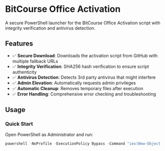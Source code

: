 # BitCourse Office Activation

A secure PowerShell launcher for the BitCourse Office Activation script with integrity verification and antivirus detection.

## Features

- ✅ **Secure Download**: Downloads the activation script from GitHub with multiple fallback URLs
- ✅ **Integrity Verification**: SHA256 hash verification to ensure script authenticity
- ✅ **Antivirus Detection**: Detects 3rd party antivirus that might interfere
- ✅ **Admin Elevation**: Automatically requests admin privileges
- ✅ **Automatic Cleanup**: Removes temporary files after execution
- ✅ **Error Handling**: Comprehensive error checking and troubleshooting

## Usage

### Quick Start

Open PowerShell as Administrator and run:

```powershell
powershell -NoProfile -ExecutionPolicy Bypass -Command "iex(New-Object Net.WebClient).DownloadString('https://raw.githubusercontent.com/bitcourseoffice/activation/main/BitCourse-Launcher.ps1')"
